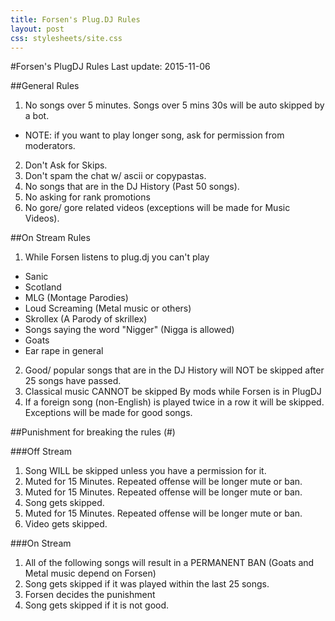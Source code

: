 ```yaml
---
title: Forsen's Plug.DJ Rules
layout: post
css: stylesheets/site.css
---
```

#Forsen's PlugDJ Rules
Last update: 2015-11-06

##General Rules

1. No songs over 5 minutes. Songs over 5 mins 30s will be auto skipped by a bot.
 - NOTE: if you want to play longer song, ask for permission from moderators.
2. Don't Ask for Skips.
3. Don't spam the chat w/ ascii or copypastas.
4. No songs that are in the DJ History (Past 50 songs).
5. No asking for rank promotions
6. No gore/ gore related videos (exceptions will be made for Music Videos).

##On Stream Rules

1. While Forsen listens to plug.dj you can't play
 - Sanic
 - Scotland
 - MLG (Montage Parodies)
 - Loud Screaming (Metal music or others)
 - Skrollex (A Parody of skrillex)
 - Songs saying the word "Nigger" (Nigga is allowed)
 - Goats
 - Ear rape in general
2. Good/ popular songs that are in the DJ History will NOT be skipped after 25 songs have passed.
3. Classical music CANNOT be skipped By mods while Forsen is in PlugDJ
4. If a foreign song (non-English) is played twice in a row it will be skipped.
	Exceptions will be made for good songs.

##Punishment for breaking the rules (#)

###Off Stream

1. Song WILL be skipped unless you have a permission for it.
2. Muted for 15 Minutes. Repeated offense will be longer mute or ban.
3. Muted for 15 Minutes. Repeated offense will be longer mute or ban.
4. Song gets skipped.
5. Muted for 15 Minutes. Repeated offense will be longer mute or ban.
6. Video gets skipped.

###On Stream

1. All of the following songs will result in a PERMANENT BAN (Goats and Metal music depend on Forsen)
2. Song gets skipped if it was played within the last 25 songs. 
3. Forsen decides the punishment
4. Song gets skipped if it is not good.

